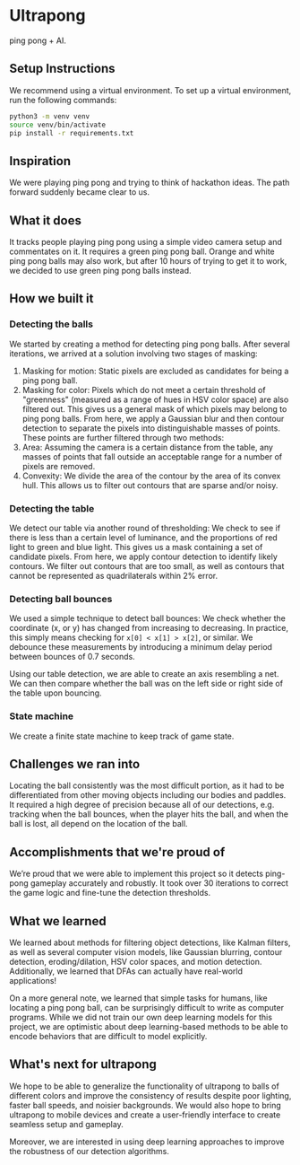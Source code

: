 # Ultrapong

ping pong + AI.

## Setup Instructions

We recommend using a virtual environment. To set up a virtual environment, run the following commands:

```bash
python3 -m venv venv
source venv/bin/activate
pip install -r requirements.txt
```

## Inspiration

We were playing ping pong and trying to think of hackathon ideas. The path forward suddenly became clear to us.

## What it does

It tracks people playing ping pong using a simple video camera setup and commentates on it. It requires a green ping pong ball. Orange and white ping pong balls may also work, but after 10 hours of trying to get it to work, we decided to use green ping pong balls instead.

## How we built it

### Detecting the balls
We started by creating a method for detecting ping pong balls. After several iterations, we arrived at a solution involving two stages of masking:
1. Masking for motion: Static pixels are excluded as candidates for being a ping pong ball.
2. Masking for color: Pixels which do not meet a certain threshold of "greenness" (measured as a range of hues in HSV color space) are also filtered out.
This gives us a general mask of which pixels may belong to ping pong balls. From here, we apply a Gaussian blur and then contour detection to separate the pixels into distinguishable masses of points. These points are further filtered through two methods:
1. Area: Assuming the camera is a certain distance from the table, any masses of points that fall outside an acceptable range for a number of pixels are removed.
2. Convexity: We divide the area of the contour by the area of its convex hull. This allows us to filter out contours that are sparse and/or noisy.

### Detecting the table
We detect our table via another round of thresholding: We check to see if there is less than a certain level of luminance, and the proportions of red light to green and blue light. This gives us a mask containing a set of candidate pixels. From here, we apply contour detection to identify likely contours. We filter out contours that are too small, as well as contours that cannot be represented as quadrilaterals within 2% error.

### Detecting ball bounces
We used a simple technique to detect ball bounces: We check whether the coordinate (x, or y) has changed from increasing to decreasing. In practice, this simply means checking for `x[0] < x[1] > x[2]`, or similar. We debounce these measurements by introducing a minimum delay period between bounces of 0.7 seconds.

Using our table detection, we are able to create an axis resembling a net. We can then compare whether the ball was on the left side or right side of the table upon bouncing.

### State machine
We create a finite state machine to keep track of game state.

## Challenges we ran into

Locating the ball consistently was the most difficult portion, as it had to be differentiated from other moving objects including our bodies and paddles. It required a high degree of precision because all of our detections, e.g. tracking when the ball bounces, when the player hits the ball, and when the ball is lost, all depend on the location of the ball.

## Accomplishments that we're proud of

We’re proud that we were able to implement this project so it detects ping-pong gameplay accurately and robustly. It took over 30 iterations to correct the game logic and fine-tune the detection thresholds.

## What we learned

We learned about methods for filtering object detections, like Kalman filters, as well as several computer vision models, like Gaussian blurring, contour detection, eroding/dilation, HSV color spaces, and motion detection. Additionally, we learned that DFAs can actually have real-world applications!

On a more general note, we learned that simple tasks for humans, like locating a ping pong ball, can be surprisingly difficult to write as computer programs. While we did not train our own deep learning models for this project, we are optimistic about deep learning-based methods to be able to encode behaviors that are difficult to model explicitly.

## What's next for ultrapong

We hope to be able to generalize the functionality of ultrapong to balls of different colors and improve the consistency of results despite poor lighting, faster ball speeds, and noisier backgrounds. We would also hope to bring ultrapong to mobile devices and create a user-friendly interface to create seamless setup and gameplay.   

Moreover, we are interested in using deep learning approaches to improve the robustness of our detection algorithms.



